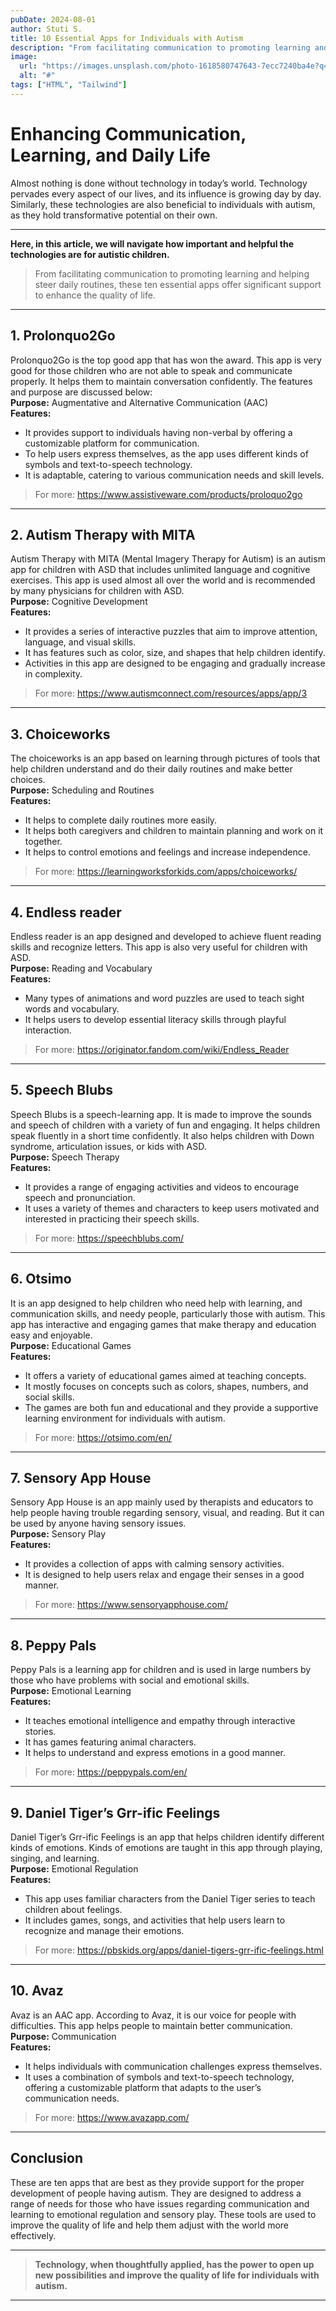 ```yaml
---
pubDate: 2024-08-01
author: Stuti S.
title: 10 Essential Apps for Individuals with Autism
description: "From facilitating communication to promoting learning and helping steer daily routines, these ten essential apps offer significant support to enhance the quality of life."
image:
  url: "https://images.unsplash.com/photo-1618580747643-7ecc7240ba4e?q=80&w=2787&auto=format&fit=crop&ixlib=rb-4.0.3&ixid=M3wxMjA3fDB8MHxwaG90by1wYWdlfHx8fGVufDB8fHx8fA%3D%3D"
  alt: "#"
tags: ["HTML", "Tailwind"]
---
```



# Enhancing Communication, Learning, and Daily Life

Almost nothing is done without technology in today’s world. Technology pervades every aspect of our lives, and its influence is growing day by day. 
<br>
Similarly, these technologies are also beneficial to individuals with autism, as they hold transformative potential on their own. 
***

**Here, in this article, we will navigate how important and helpful the technologies are for autistic children.**
<br>
> From facilitating communication to promoting learning and helping steer daily routines, these ten essential apps offer significant support to enhance the quality of life.
*** 
 
## 1. Prolonquo2Go 
Prolonquo2Go is the top good app that has won the award. This app is very good for those children who are not able to speak and communicate properly. It helps them to maintain conversation confidently.  The features and purpose are discussed below:
<br>
**Purpose:** Augmentative and Alternative Communication (AAC)
<br>
**Features:**
- It provides support to individuals having non-verbal by offering a customizable platform for communication.
- To help users express themselves, as the app uses different kinds of symbols and text-to-speech technology.
- It is adaptable, catering to various communication needs and skill levels.
> For more: https://www.assistiveware.com/products/proloquo2go 
*** 

## 2. Autism Therapy with MITA
Autism Therapy with MITA (Mental Imagery Therapy for Autism) is an autism app for children with ASD that includes unlimited language and cognitive exercises. This app is used almost all over the world and is recommended by many physicians for children with ASD.
<br>
**Purpose:** Cognitive Development
<br>
**Features:**
- It provides a series of interactive puzzles that aim to improve attention, language, and visual skills.
- It has features such as color, size, and shapes that help children identify.
- Activities in this app are designed to be engaging and gradually increase in complexity.
> For more: https://www.autismconnect.com/resources/apps/app/3
***

## 3. Choiceworks
The choiceworks is an app based on learning through pictures of tools that help children understand and do their daily routines and make better choices.
<br>
**Purpose:** Scheduling and Routines
<br>
**Features:** 
- It helps to complete daily routines more easily.
- It helps both caregivers and children to maintain planning and work on it together.
- It helps to control emotions and feelings and increase independence.
> For more: https://learningworksforkids.com/apps/choiceworks/
***

## 4. Endless reader 
Endless reader is an app designed and developed to achieve fluent reading skills and recognize letters. This app is also very useful for children with ASD. 
<br>
**Purpose:** Reading and Vocabulary
<br>
**Features:**
- Many types of animations and word puzzles are used to teach sight words and vocabulary.
- It helps users to develop essential literacy skills through playful interaction.
> For more: https://originator.fandom.com/wiki/Endless_Reader
***

## 5. Speech Blubs 
Speech Blubs is a speech-learning app. It is made to improve the sounds and speech of children with a variety of fun and engaging. It helps children speak fluently in a short time confidently. It also helps children with Down syndrome, articulation issues, or kids with ASD.
<br>
**Purpose:** Speech Therapy 
<br>
**Features:**
- It provides a range of engaging activities and videos to encourage speech and pronunciation.
- It uses a variety of themes and characters to keep users motivated and interested in practicing their speech skills.
> For more: https://speechblubs.com/
***

## 6. Otsimo 
It is an app designed to help children who need help with learning, and communication skills, and needy people, particularly those with autism. This app has interactive and engaging games that make therapy and education easy and enjoyable.
<br>
**Purpose:** Educational Games
<br>
**Features:**
- It offers a variety of educational games aimed at teaching concepts.
- It mostly focuses on concepts such as colors, shapes, numbers, and social skills.
- The games are both fun and educational and they provide a supportive learning environment for individuals with autism.
> For more: https://otsimo.com/en/
***

## 7. Sensory App House  
Sensory App House is an app mainly used by therapists and educators to help people having trouble regarding sensory, visual, and reading. But it can be used by anyone having sensory issues.
<br>
**Purpose:** Sensory Play
<br>
**Features:**
- It provides a collection of apps with calming sensory activities.
- It is designed to help users relax and engage their senses in a good manner.
> For more: https://www.sensoryapphouse.com/
***

## 8. Peppy Pals 
Peppy Pals is a learning app for children and is used in large numbers by those who have problems with social and emotional skills.
<br>
**Purpose:** Emotional Learning
<br>
**Features:**
- It teaches emotional intelligence and empathy through interactive stories.
- It has games featuring animal characters.
- It helps to understand and express emotions in a good manner.
> For more: https://peppypals.com/en/
***

## 9. Daniel Tiger’s Grr-ific Feelings 
Daniel Tiger’s Grr-ific Feelings is an app that helps children identify different kinds of emotions. Kinds of emotions are taught in this app through playing, singing, and learning.
<br>
**Purpose:** Emotional Regulation
<br>
**Features:**
- This app uses familiar characters from the Daniel Tiger series to teach children about feelings.
- It includes games, songs, and activities that help users learn to recognize and manage their emotions.
> For more: https://pbskids.org/apps/daniel-tigers-grr-ific-feelings.html
***

## 10. Avaz 
Avaz is an AAC app. According to Avaz, it is our voice for people with difficulties. This app helps people to maintain better communication.
<br>
**Purpose:** Communication
<br>
**Features:**
- It helps individuals with communication challenges express themselves. 
- It uses a combination of symbols and text-to-speech technology, offering a customizable platform that adapts to the user’s communication needs.
> For more: https://www.avazapp.com/

***

## Conclusion  
These are ten apps that are best as they provide support for the proper development of people having autism. They are designed to address a range of needs for those who have issues regarding communication and learning to emotional regulation and sensory play. These tools are used to improve the quality of life and help them adjust with the world more effectively.

***
> **Technology, when thoughtfully applied, has the power to open up new possibilities and improve the quality of life for individuals with autism.**
***
